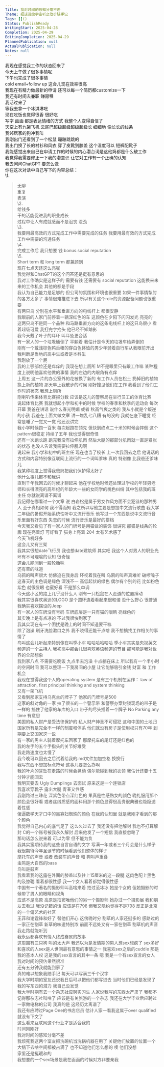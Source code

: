 ```yaml
---
Title: 我对时间的感知分毫不差
Theme: 把话说给宇宙听之散步随手记
Tags: []()
Status: PublishReady
WritingStart: 2025-04-28
Completion: 2025-04-29
EditingCompletion: 2025-04-29
PlannedPublication: null
ActualPublication: null
Notes: null
---  
```

我现在感觉我工作的状态回来了    
今天上午做了很多事情呢  
下午也完成了很多事情    
cold email+follow up 这会儿现在效率很高  
我现在有精力做最新的申请 还可以每一个简历都customize一下     
我还有时间去兼职 赚房租     
我活过来了    
等我去拿一个冰淇淋吃    
现在吃饭也觉得很香 很好吃     
写字 画画 都是表达情绪的方式 我整个人变得自信了    
天空上有九架飞机 云尾巴超级超级超级超级长 细细地 像长长的线条    
我邻居家的狗冲我叫  
我刚出门还看到了一个松鼠 蹦蹦跳跳的    
我出门换了长的衬衫和风衣 穿了皮靴到膝盖 这个温度可以 短裤配靴子     
我能感觉出来自己在申请工作的时候的内心潜台词是这他妈都是什么破工作  
我觉得我需要修正一下我的潜意识 让它对工作有一个正确的认知    
我去问问ChatGPT 要怎么做  
你在这次对话中自己写下的内容总结：    
\1.     
> 无聊    
重复    
表演    
\2.     
> 给钱多    
干的活能促进我的职业成长    
过程中让人有成就感而不是沮丧 没劲    
\3.     
> 我要用最高效的方式完成工作中需要完成的任务 我要用最有效的方式完成工作中需要的沟通任务    
\4.     
> 完成工作后 我只想要 钱 bonus social reputation    
\5.     
> Short term 和 long term 都兼顾到    
现在七点天还这么亮呢  
我觉得和ChatGPT的这个问答还是挺有意思的    
我对工作确实是这样子的 需要有钱 还需要有 social reputation 这能换来未来的工作机会 其他的都是手段    
我认为自己能力是足够的 但公司的氛围和环境也很重要 如果一件事情掣肘的各方太多了 事情很难推进下去 所以有关这个role的资源配备问题也很重要    
有两只鸟 分别在水平和垂直方向的电线杆上 都很安静  
我眼前的人家门前停着一辆深红色的车 这颜色在夕阳下闪闪发光 亮亮的    
这两只鸟不是同一个品种 和马路垂直方向的这条电线杆上的这只鸟很小 看着超级可爱 我打完字抬头 他已经不知踪影    
我今天戴了叶子的耳环 叫耳坠更合适    
有一家人的一个垃圾桶倒了 平躺着 我估计是今天的垃圾车给弄倒的  
刚有一个戴浅棕色鸭舌帽的穿白色体恤的男少年骑着自行车从我眼前开出 我判断是当地的高中生或者是本科生    
我刚放了一个屁    
我的上颚部位还是痒痒的 我现在想上厕所 M不是眼里只有跟工作嘛 某种程度上说明他喜欢他做的事情 我的左边的内眼角有点痒    
上周五 这一片的办公室外的花被换了新的 有工作人员在松土 扔掉旧的植物 换上新的植物 那天早上我散步的时候 刚好撞见他们在工作 我看到了他们工作时的状态 我想上厕所     
刚喇叭传来体育比赛报分数 应该是这儿的警察局在举行员工的体育比赛    
说起体育比赛 我就想起小学和初中的时候 学校的春季和秋季的运动会 每次开幕 我爸在讲话 说什么春光明媚 或者 秋高气爽之类的 我从小就是个叛逆的小孩 我爸在上面大做文章 讲一堆乱七八糟 有的没的 我就在底下睡觉 经常是睡了一觉又一觉 他还没讲完    
我小学时候跑一百米 每次起跑在领先 但快到终点二十米的时候会摔倒 这个pattern很稳定 持续了五年 我也觉得很奇怪     
还有一次跑长跑 跑完我没有拉伸肌肉 然后大腿的那部分肌肉就一直是紧张的状态 也没人告诉我需要拉伸肌肉啊     
说起来 我小学和初中的班主任 现在也当了校长 上一次我回去之后 他说话的方式和内容特别像互联网上流行的一个词叫爹味 真的 特别像 比我爸还爹味儿     
我某种程度上觉得我爸妈把我们保护得太好了  
他什么事儿都不和我讲  
直到千年我回去的时候才聊起来 他在学校地时候还处理过学校的年轻男老师和长得漂亮的高年纪的年龄大一些的女同学的桃色纠纷 其中包括我的班主任 你就说离谱不离谱    
我记得在哪看过一个文章 说 白岩松是属于男女作风方面不会犯错的那种男人 至于真相如何 我不得而知 我之所以写他主要是想提中文流行歌曲 我大学二年级的暑假开始系统性听中文流行音乐 他写过一个东西是说中文流行音乐里面有好东西 失恋的时候 流行音乐是最好的搭档    
今天我又看见了有一家人的门牌号是用猫做的装饰 很讲究 那猫是线条的轮廓 现在亮着灯 可好看了 猫身上亮着 204 太有艺术感了    
今天飞机好多  
这会儿又有三架    
我其实很想date飞行员 我也想date建筑师 其实吧 我这个人对男人的职业光环有不可理喻的认知 很奇怪    
这会儿能闻到一股轮胎味  
还有草的味道    
乌鸦的叫声很大 仿佛追在我身后 环视着我在叫 乌鸦的叫声真难听 破啰嗓子     
这春天的主色调是绿色 深浅不一 高低起伏的绿色 偶尔有个别的花 比如粉色 紫色 就很显眼 也蛮好看 不是那么单调    
今天这小区的路上几乎没什么人 刚有一只松鼠在人走道的位置蹿动    
我其实很喜欢奥迪的LOGO 是个圆环连着看起来很和谐 没什么野心 很普通    
我确实喜欢摆设的Jeep    
有一家人的车牌没有号码 车牌底层是一只有猫的眼睛 亮绿色的    
其实晚上是有点凉的 不过我很快到家了     
我其实现在有一个困扰是晚上的时间不知道要干嘛  
除了泡澡 刷牙洗脸漱口之外 我不晓得还能干点啥 我不想搞找工作相关的事情了    
鸟叫这会儿听起来特别像在叫季小军 哈哈哈哈哈哈 季小军其实是央视英文频道的一个主持人 我初高中那会儿很喜欢英语频道的节目 那可能是我对世界的全部想象    
我到家八点 不需要吃晚饭 九点半去泡澡 十点躺在床上 所以我有一个半小时的空闲时间 我可以整理一下我房间的小屋 让它能够吸引金钱 财富 和 工作机会    
我现在觉得我这个人的operating system 是有三个机制在运作： law of attraction, first principal thinking and system thinking     
又有一架飞机  
又看到那家支持乌克兰的牌子了 他家的门牌号是500    
这家的斜对角的一家 拉了很长的一个警示带 和警察办案封锁现场的带子是一样的 挡住了他家的车库的入口 带子的尽头插着一个牌子  No Parking any time 有意思  
美国的私人财产是受法律保护的 私人财产神圣不可侵犯 这和中国的土地归国家所有是完全不一样的制度和体系 他们就没有房子是使用权只有70年 到期要上交国家这一说    
有一家的男主人骑着摩托车回家了 那摩托车的尾灯还是红色的    
我的左手的五个手指头的关节好难受    
我走路速度也太慢了    
我今晚可以回去之后试着给我的.md文件加加空格 换换行    
我写东西不想加标点符号 这事儿要怎么办啊    
我的叶片的耳坠在走路的时候会晃动 偶尔能碰到我的衣领 我估计还要十五分钟才能回去    
我明天要去 Ugly Dumplings 去面试 原来这是一个连锁店     
我喜欢穿靴子 露出大腿 青春又性感    
我刚路过三珠花 深紫色带点深红色的 果真是性感熟女的颜色 晚礼服用那个颜色会很好看 或者丝绒质感的面料用那个颜色显得很高贵很典雅也隐隐透着性感    
傻逼数学天才口中的黑寡妇蜘蛛的颜色 在我的认知里 就是我刚才看到的那个颜色    
我觉得自己内心的底气足了 这么久过去了 我还没有把他解封 我也不打算解封 C的一个账号被我永久解封 后来他发了一个短信 我直接忽略了    
那句话怎么说来着 可以为零 但不能为负  
我其实蛮期待我的这些自言自语的文字 写满一年或者三个月会是什么样子  
我很期待今年圣诞节的时候看到他们整体的样子    
摩托车的声音 或者 改装车的声音 和 狗叫声重叠  
虫鸣是大自然的bass  
鸟叫是鼓声    
我看着我的这露在外面的膝盖以及往上15厘米的这一段腿 这肉色配上黑色的及膝靴 看着都很性感 我一个女人看着都觉得很性感    
中国有一个著名的摄影师叫高啥来着 拍过范冰冰 她是个女的 但她摄影的时候带了男人的眼睛和视角     
应该不是高原 高原是拍窦唯他们的另一个摄影师 她办过一个摄影展 我和朋友去看过 我没记错的话 应该是在798 但我又隐约觉得不是798 反正是北京的一个偏艺术的社区     
王菲和谢霆锋和好了 替他们开心 这傍晚时分 割草的人家还挺多的 感路过的一家正在割草 新草的味道特别浓 前面不远处又有一家在割草 割草机的声音我走路就能听到    
我永远都喜欢有情人终成眷属的故事    
这周围有三只狗 叫的太大声 我还以为是发情期的男人想sex想疯了 sex多好 和喜欢的人sex是人世间最有意思的事情之一 我喜欢sex之后的cuddle 那是我的基本人权 这是我的sex宣言的其中一条 嗯 我是一个有sex宣言的女人    
我对时间的预估果然很准  
还有五分钟我就能到家了    
真的难以想象我随手记 每天可以写满三千个汉字    
我大学时期的室友还说我日后可以把他们都写进去 当时他们已经是发现了我的写东西的潜力 我自己没发觉    
我大学时期有去一个杂志社应聘实习生 人家说我写的东西太严肃了 我都不记得那杂志社叫啥了 应该是有关旅游的一个杂志 我还在大学毕业后应聘过一家做电梯的公司 我真的是 这经历太离谱了  
我还有应聘过Page One的书店店员 估计人家一看我这属于over qualified 就没有下文了  
这么看来互联网这个行业才是适合我的  
时间刚刚好  
我对时间的感知分毫不差    
我烦死我这两个室友把洗碗机当洗锅机器在用了 关键他们放置的位置一个大锅下去啥空间都被占满了 也不知道他们怎么想的 噢 他们没想     
家里还是挺暖和的    
我想要的一个sex场景是我在画画的时候对方非要亲我     

